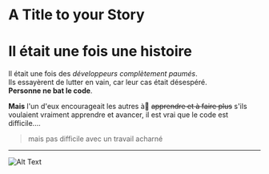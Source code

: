 # A Title to your Story

# Il était une fois une histoire

Il était une fois des _développeurs complètement paumés_.  
Ils essayèrent de lutter en vain, car leur cas était désespéré.  
**Personne ne bat le code**.

**Mais** l'un d'eux encourageait
les autres à ّ~~apprendre et à faire plus~~ s'ils voulaient vraiment apprendre et avancer, il est vrai que le code est difficile....

> mais pas difficile avec un travail acharné

---

![Alt Text](https://media.giphy.com/media/EBWstFSor1WRTMnCeU/giphy.gif)
